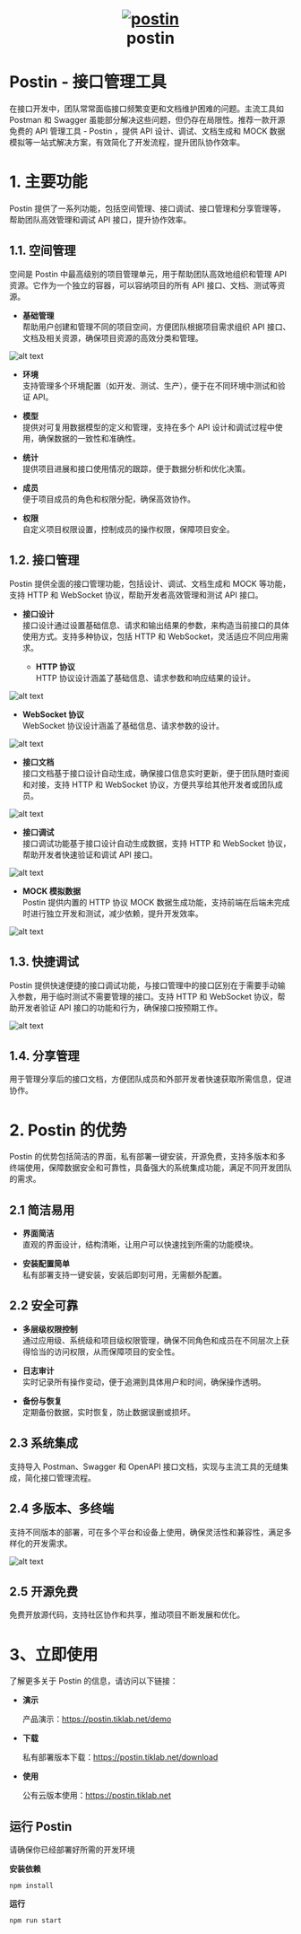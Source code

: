 <h1 align="center" style="border-bottom: none">
    <a href="https://postin.tiklab.net/" target="_blank"><img alt="postin" src="src/assets/img/logo.png"></a><br>postin
</h1>

# Postin - 接口管理工具

在接口开发中，团队常常面临接口频繁变更和文档维护困难的问题。主流工具如 Postman 和 Swagger 虽能部分解决这些问题，但仍存在局限性。推荐一款开源免费的 API 管理工具 - Postin ，提供 API 设计、调试、文档生成和 MOCK 数据模拟等一站式解决方案，有效简化了开发流程，提升团队协作效率。

# 1. 主要功能

Postin 提供了一系列功能，包括空间管理、接口调试、接口管理和分享管理等，帮助团队高效管理和调试 API 接口，提升协作效率。

## 1.1. 空间管理

空间是 Postin 中最高级别的项目管理单元，用于帮助团队高效地组织和管理 API 资源。它作为一个独立的容器，可以容纳项目的所有 API 接口、文档、测试等资源。

- **基础管理**  
  帮助用户创建和管理不同的项目空间，方便团队根据项目需求组织 API 接口、文档及相关资源，确保项目资源的高效分类和管理。

![alt text](src/assets/img/image.png)

- **环境**  
  支持管理多个环境配置（如开发、测试、生产），便于在不同环境中测试和验证 API。

- **模型**  
  提供对可复用数据模型的定义和管理，支持在多个 API 设计和调试过程中使用，确保数据的一致性和准确性。

- **统计**  
  提供项目进展和接口使用情况的跟踪，便于数据分析和优化决策。

- **成员**  
  便于项目成员的角色和权限分配，确保高效协作。

- **权限**  
  自定义项目权限设置，控制成员的操作权限，保障项目安全。

## 1.2. 接口管理

Postin 提供全面的接口管理功能，包括设计、调试、文档生成和 MOCK 等功能，支持 HTTP 和 WebSocket 协议，帮助开发者高效管理和测试 API 接口。

- **接口设计**  
  接口设计通过设置基础信息、请求和输出结果的参数，来构造当前接口的具体使用方式。支持多种协议，包括 HTTP 和 WebSocket，灵活适应不同应用需求。
  
  - **HTTP 协议**  
    HTTP 协议设计涵盖了基础信息、请求参数和响应结果的设计。

![alt text](src/assets/img/image-1.png)

  - **WebSocket 协议**  
    WebSocket 协议设计涵盖了基础信息、请求参数的设计。

![alt text](src/assets/img/image-2.png)

- **接口文档**  
  接口文档基于接口设计自动生成，确保接口信息实时更新，便于团队随时查阅和对接，支持 HTTP 和 WebSocket 协议，方便共享给其他开发者或团队成员。

![alt text](src/assets/img/image-3.png)

- **接口调试**  
  接口调试功能基于接口设计自动生成数据，支持 HTTP 和 WebSocket 协议，帮助开发者快速验证和调试 API 接口。

![alt text](src/assets/img/image-4.png)

- **MOCK 模拟数据**  
  Postin 提供内置的 HTTP 协议 MOCK 数据生成功能，支持前端在后端未完成时进行独立开发和测试，减少依赖，提升开发效率。

![alt text](src/assets/img/image-5.png)

## 1.3. 快捷调试

Postin 提供快速便捷的接口调试功能，与接口管理中的接口区别在于需要手动输入参数，用于临时测试不需要管理的接口。支持 HTTP 和 WebSocket 协议，帮助开发者验证 API 接口的功能和行为，确保接口按预期工作。

![alt text](src/assets/img/image-6.png)

## 1.4. 分享管理

用于管理分享后的接口文档，方便团队成员和外部开发者快速获取所需信息，促进协作。

# 2. Postin 的优势

Postin 的优势包括简洁的界面，私有部署一键安装，开源免费，支持多版本和多终端使用，保障数据安全和可靠性，具备强大的系统集成功能，满足不同开发团队的需求。

## 2.1 简洁易用

- **界面简洁**  
  直观的界面设计，结构清晰，让用户可以快速找到所需的功能模块。

- **安装配置简单**  
  私有部署支持一键安装，安装后即刻可用，无需额外配置。

## 2.2 安全可靠

- **多层级权限控制**  
  通过应用级、系统级和项目级权限管理，确保不同角色和成员在不同层次上获得恰当的访问权限，从而保障项目的安全性。

- **日志审计**  
  实时记录所有操作变动，便于追溯到具体用户和时间，确保操作透明。

- **备份与恢复**  
  定期备份数据，实时恢复，防止数据误删或损坏。

## 2.3 系统集成

支持导入 Postman、Swagger 和 OpenAPI 接口文档，实现与主流工具的无缝集成，简化接口管理流程。

## 2.4 多版本、多终端

支持不同版本的部署，可在多个平台和设备上使用，确保灵活性和兼容性，满足多样化的开发需求。

![alt text](src/assets/img/image-7.png)

## 2.5 开源免费

免费开放源代码，支持社区协作和共享，推动项目不断发展和优化。


# 3、立即使用
了解更多关于 Postin 的信息，请访问以下链接：

- **演示**

    产品演示：https://postin.tiklab.net/demo

- **下载**

    私有部署版本下载：https://postin.tiklab.net/download

- **使用**

    公有云版本使用：https://postin.tiklab.net


## 运行 Postin

请确保你已经部署好所需的开发环境

**安装依赖**
```
npm install
```

**运行**
```
npm run start
```
